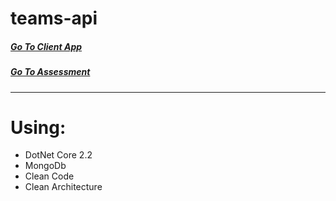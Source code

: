 # teams-api

##### [Go To Client App](https://github.com/AviNessimian/teams-client "Client Side")
##### [Go To Assessment](/docs/Exercise-Details.md)
___

# Using:
  * DotNet Core 2.2
  * MongoDb
  * Clean Code
  * Clean Architecture 
  










